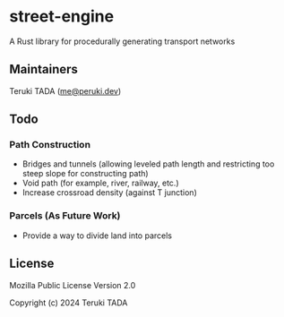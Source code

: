 
# street-engine

A Rust library for procedurally generating transport networks

## Maintainers

Teruki TADA (me@peruki.dev)

## Todo

### Path Construction

 - Bridges and tunnels (allowing leveled path length and restricting too steep slope for constructing path)
 - Void path (for example, river, railway, etc.)
 - Increase crossroad density (against T junction)

### Parcels (As Future Work)

 - Provide a way to divide land into parcels

## License

Mozilla Public License Version 2.0

Copyright (c) 2024 Teruki TADA
